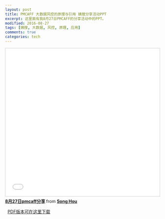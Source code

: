 ```yaml
---
layout: post
title: PMCAFF 大数据风控的原理与引用 姨搜分享活动PPT
excerpt: 这里面有我8月27日PMCAFF的分享活动中的PPT。
modified: 2016-08-27
tags: [姨搜, 大数据, 风控, 原理, 应用]
comments: true
categories: tech
---
```




<iframe src="//www.slideshare.net/slideshow/embed_code/key/Mjr2CAECcDUhp3" width="595" height="485" frameborder="0" marginwidth="0" marginheight="0" scrolling="no" style="border:1px solid #CCC; border-width:1px; margin-bottom:5px; max-width: 100%;" allowfullscreen> </iframe> <div style="margin-bottom:5px"> <strong> <a href="//www.slideshare.net/SongHou/827pmcaff" title="8月27日pmcaff分享" target="_blank">8月27日pmcaff分享</a> </strong> from <strong><a target="_blank" href="//www.slideshare.net/SongHou">Song Hou</a></strong> </div>

 
[PDF版本可在这里下载](/assets/8月27日pmcaff分享.pdf)
